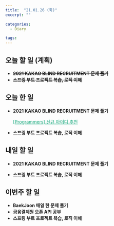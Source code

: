 ```yaml
---
title:  "21.01.26 (화)"
excerpt: ""

categories:
  - Diary

tags:
---
```


## 오늘 할 일 (계획)

- ~~**2021 KAKAO BLIND RECRUITMENT 문제 풀기**~~
- ~~**스프링 부트 프로젝트 복습, 로직 이해**~~

## 오늘 한 일

- **2021 KAKAO BLIND RECRUITMENT 문제 풀기**

  <a href="https://nam-ki-bok.github.io/quiz/Quiz_NewID/" style="color:#0FA678">[Programmers] 신규 아이디 추천</a>

- **스프링 부트 프로젝트 복습, 로직 이해**


##  내일 할 일

- **2021 KAKAO BLIND RECRUITMENT 문제 풀기**

- **스프링 부트 프로젝트 복습, 로직 이해**


## 이번주 할 일

- **BaekJoon 매일 한 문제 풀기**
- **금융결제원 오픈 API 공부**
- **스프링 부트 프로젝트 복습, 로직 이해**

<br>